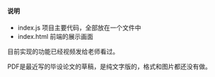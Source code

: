 #### 说明

- index.js 项目主要代码，全部放在一个文件中
- index.html 前端的展示画面

目前实现的功能已经视频发给老师看过。

PDF是最近写的毕设论文的草稿，是纯文字版的，格式和图片都还没有做。

